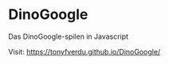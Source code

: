 # DinoGoogle
Das DinoGoogle-spilen in Javascript


Visit:  https://tonyfverdu.github.io/DinoGoogle/
